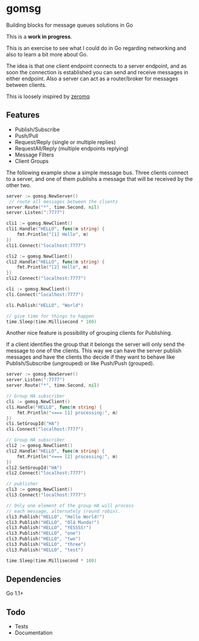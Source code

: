 gomsg
=====

Building blocks for message queues solutions in Go

This is a **work in progress**.

This is an exercise to see what I could do in Go regarding networking and also to learn a bit more about Go.

The idea is that one client endpoint connects to a server endpoint,
and as soon the connection is established you can send and receive messages in either endpoint.
Also a server can act as a router/broker for messages between clients.

This is loosely inspired by [zeromq](http://zeromq.org/)

Features
-
* Publish/Subscribe
* Push/Pull
* Request/Reply (single or multiple replies)
* RequestAll/Reply (multiple endpoints replying)
* Message Filters
* Client Groups

The following example show a simple message bus.
Three clients connect to a server, and one of them publishs a message that will be received by the other two.

```go
server := gomsg.NewServer()
 // route all messages between the clients
server.Route("*", time.Second, nil)
server.Listen(":7777")

cli1 := gomsg.NewClient()
cli1.Handle("HELLO", func(m string) {
	fmt.Println("[1] Hello", m)
})
cli1.Connect("localhost:7777")

cli2 := gomsg.NewClient()
cli2.Handle("HELLO", func(m string) {
	fmt.Println("[2] Hello", m)
})
cli2.Connect("localhost:7777")

cli := gomsg.NewClient()
cli.Connect("localhost:7777")

cli.Publish("HELLO", "World")

// give time for things to happen
time.Sleep(time.Millisecond * 100)

```

Another nice feature is possibility of grouping clients for Publishing.

If a client identifies the group that it belongs the server will only send the message
to one of the clients. This way we can have the server publish messages and have the clients
tho decide if they want to behave like Publish/Subscribe (ungrouped) or like Push/Push (grouped).

```go
server := gomsg.NewServer()
server.Listen(":7777")
server.Route("*", time.Second, nil)

// Group HA subscriber
cli := gomsg.NewClient()
cli.Handle("HELLO", func(m string) {
	fmt.Println("<=== [1] processing:", m)
})
cli.SetGroupId("HA")
cli.Connect("localhost:7777")

// Group HA subscriber
cli2 := gomsg.NewClient()
cli2.Handle("HELLO", func(m string) {
	fmt.Println("<=== [2] processing:", m)
})
cli2.SetGroupId("HA")
cli2.Connect("localhost:7777")

// publisher
cli3 := gomsg.NewClient()
cli3.Connect("localhost:7777")

// Only one element of the group HA will process
// each message, alternately (round robin).
cli3.Publish("HELLO", "Hello World!")
cli3.Publish("HELLO", "Olá Mundo!")
cli3.Publish("HELLO", "YESSSS!")
cli3.Publish("HELLO", "one")
cli3.Publish("HELLO", "two")
cli3.Publish("HELLO", "three")
cli3.Publish("HELLO", "test")

time.Sleep(time.Millisecond * 100)
```


Dependencies
-
Go 1.1+

Todo
-
* Tests
* Documentation
